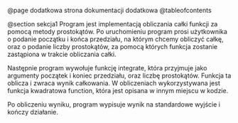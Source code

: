@page dodatkowa strona  dokumentacji dodatkowa
@tableofcontents

@section sekcja1
Program jest implementacją obliczania całki funkcji za pomocą metody prostokątów. Po uruchomieniu program prosi użytkownika o podanie początku i końca przedziału, na którym chcemy obliczyć całkę, oraz o podanie liczby prostokątów, za pomocą których funkcja zostanie zastąpiona w trakcie obliczania całki.

Następnie program wywołuje funkcję integrate, która przyjmuje jako argumenty początek i koniec przedziału, oraz liczbę prostokątów. Funkcja ta oblicza i zwraca wynik całkowania. W obliczeniach wykorzystywana jest funkcja kwadratowa function, która jest opisana w innym miejscu w kodzie.

Po obliczeniu wyniku, program wypisuje wynik na standardowe wyjście i kończy działanie.